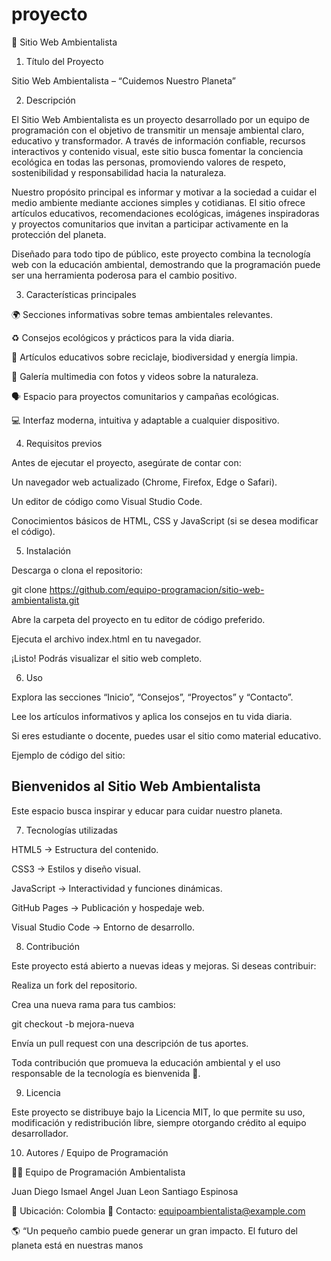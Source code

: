 # proyecto
🌱 Sitio Web Ambientalista
1. Título del Proyecto

Sitio Web Ambientalista – “Cuidemos Nuestro Planeta”

2. Descripción

El Sitio Web Ambientalista es un proyecto desarrollado por un equipo de programación con el objetivo de transmitir un mensaje ambiental claro, educativo y transformador. A través de información confiable, recursos interactivos y contenido visual, este sitio busca fomentar la conciencia ecológica en todas las personas, promoviendo valores de respeto, sostenibilidad y responsabilidad hacia la naturaleza.

Nuestro propósito principal es informar y motivar a la sociedad a cuidar el medio ambiente mediante acciones simples y cotidianas. El sitio ofrece artículos educativos, recomendaciones ecológicas, imágenes inspiradoras y proyectos comunitarios que invitan a participar activamente en la protección del planeta.

Diseñado para todo tipo de público, este proyecto combina la tecnología web con la educación ambiental, demostrando que la programación puede ser una herramienta poderosa para el cambio positivo.

3. Características principales

🌍 Secciones informativas sobre temas ambientales relevantes.

♻️ Consejos ecológicos y prácticos para la vida diaria.

🧠 Artículos educativos sobre reciclaje, biodiversidad y energía limpia.

📸 Galería multimedia con fotos y videos sobre la naturaleza.

🗣️ Espacio para proyectos comunitarios y campañas ecológicas.

💻 Interfaz moderna, intuitiva y adaptable a cualquier dispositivo.

4. Requisitos previos

Antes de ejecutar el proyecto, asegúrate de contar con:

Un navegador web actualizado (Chrome, Firefox, Edge o Safari).

Un editor de código como Visual Studio Code.

Conocimientos básicos de HTML, CSS y JavaScript (si se desea modificar el código).

5. Instalación

Descarga o clona el repositorio:

git clone https://github.com/equipo-programacion/sitio-web-ambientalista.git


Abre la carpeta del proyecto en tu editor de código preferido.

Ejecuta el archivo index.html en tu navegador.

¡Listo! Podrás visualizar el sitio web completo.

6. Uso

Explora las secciones “Inicio”, “Consejos”, “Proyectos” y “Contacto”.

Lee los artículos informativos y aplica los consejos en tu vida diaria.

Si eres estudiante o docente, puedes usar el sitio como material educativo.

Ejemplo de código del sitio:

<section class="bienvenida">
  <h1>Bienvenidos al Sitio Web Ambientalista</h1>
  <p>Este espacio busca inspirar y educar para cuidar nuestro planeta.</p>
</section>

7. Tecnologías utilizadas

HTML5 → Estructura del contenido.

CSS3 → Estilos y diseño visual.

JavaScript → Interactividad y funciones dinámicas.

GitHub Pages → Publicación y hospedaje web.

Visual Studio Code → Entorno de desarrollo.

8. Contribución

Este proyecto está abierto a nuevas ideas y mejoras.
Si deseas contribuir:

Realiza un fork del repositorio.

Crea una nueva rama para tus cambios:

git checkout -b mejora-nueva


Envía un pull request con una descripción de tus aportes.

Toda contribución que promueva la educación ambiental y el uso responsable de la tecnología es bienvenida 🌿.

9. Licencia

Este proyecto se distribuye bajo la Licencia MIT, lo que permite su uso, modificación y redistribución libre, siempre otorgando crédito al equipo desarrollador.

10. Autores / Equipo de Programación

👨‍💻 Equipo de Programación Ambientalista

Juan Diego
Ismael
Angel
Juan Leon
Santiago Espinosa

📍 Ubicación: Colombia
📧 Contacto: equipoambientalista@example.com

🌎 “Un pequeño cambio puede generar un gran impacto. El futuro del planeta está en nuestras manos

